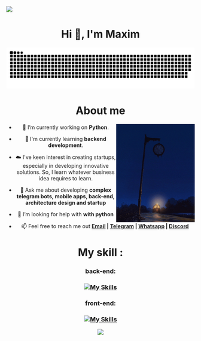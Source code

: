 <img src="https://user-images.githubusercontent.com/73097560/115834477-dbab4500-a447-11eb-908a-139a6edaec5c.gif">
<center>
<h1 style="display: inline-block;">Hi 👋, I'm Maxim</h1>
<center>
<center>
  <img  src="https://raw.githubusercontent.com/1999AZZAR/1999AZZAR/readme/resources/img/grid-snake.svg"
       alt="snake" />
</center>
<center>
<h1>About me </h1>
<img  align="right" hight="20" width="210" alt="GIF" src="https://github.com/macsimir/macsimir/blob/master/one.gif">
</center>

<!-- - 16 y.o -->

- 🔭 I’m currently working on **Python**.

- 🌱 I'm currently learning **backend development**.
  
- ☁️ I've keen interest in creating startups, especially in developing innovative solutions. So, I learn whatever business idea requires to learn.

- 💬 Ask me about developing **complex telegram bots, mobile apps, back-end, architecture design and startup**

- 🤝 I’m looking for help with **with python**

- 📫 Feel free to reach me out **[Email](mailto:shuravinmacsim@yandex.ru) | [Telegram](https://darkness1xd.t.me) | [Whatsapp](https://wa.me/+79304220940) | [Discord](macsimir)**
  

<h1>My skill :<h3>

<h3>back-end:<h3>

[![My Skills](https://skillicons.dev/icons?i=python,django,discord,bots,docker,git,linux,vscode)](https://vk.com)


<h3>front-end:<h3>

[![My Skills](https://skillicons.dev/icons?i=html,css,js,bootstrap,md)](https://vk.com)

<img src="https://user-images.githubusercontent.com/73097560/115834477-dbab4500-a447-11eb-908a-139a6edaec5c.gif">

